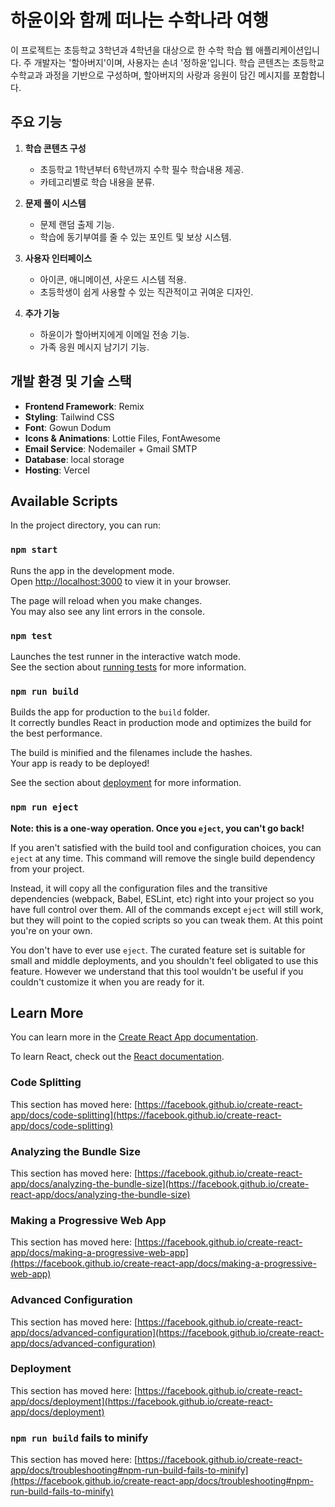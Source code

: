 # 하윤이와 함께 떠나는 수학나라 여행

이 프로젝트는 초등학교 3학년과 4학년을 대상으로 한 수학 학습 웹 애플리케이션입니다. 주 개발자는 '할아버지'이며, 사용자는 손녀 '정하윤'입니다. 학습 콘텐츠는 초등학교 수학교과 과정을 기반으로 구성하며, 할아버지의 사랑과 응원이 담긴 메시지를 포함합니다.

## 주요 기능
1. **학습 콘텐츠 구성**
   - 초등학교 1학년부터 6학년까지 수학 필수 학습내용 제공.
   - 카테고리별로 학습 내용을 분류.

2. **문제 풀이 시스템**
   - 문제 랜덤 출제 기능.
   - 학습에 동기부여를 줄 수 있는 포인트 및 보상 시스템.

3. **사용자 인터페이스**
   - 아이콘, 애니메이션, 사운드 시스템 적용.
   - 초등학생이 쉽게 사용할 수 있는 직관적이고 귀여운 디자인.

4. **추가 기능**
   - 하윤이가 할아버지에게 이메일 전송 기능.
   - 가족 응원 메시지 남기기 기능.

## 개발 환경 및 기술 스택
- **Frontend Framework**: Remix
- **Styling**: Tailwind CSS
- **Font**: Gowun Dodum
- **Icons & Animations**: Lottie Files, FontAwesome
- **Email Service**: Nodemailer + Gmail SMTP
- **Database**: local storage
- **Hosting**: Vercel

## Available Scripts

In the project directory, you can run:

### `npm start`

Runs the app in the development mode.\
Open [http://localhost:3000](http://localhost:3000) to view it in your browser.

The page will reload when you make changes.\
You may also see any lint errors in the console.

### `npm test`

Launches the test runner in the interactive watch mode.\
See the section about [running tests](https://facebook.github.io/create-react-app/docs/running-tests) for more information.

### `npm run build`

Builds the app for production to the `build` folder.\
It correctly bundles React in production mode and optimizes the build for the best performance.

The build is minified and the filenames include the hashes.\
Your app is ready to be deployed!

See the section about [deployment](https://facebook.github.io/create-react-app/docs/deployment) for more information.

### `npm run eject`

**Note: this is a one-way operation. Once you `eject`, you can't go back!**

If you aren't satisfied with the build tool and configuration choices, you can `eject` at any time. This command will remove the single build dependency from your project.

Instead, it will copy all the configuration files and the transitive dependencies (webpack, Babel, ESLint, etc) right into your project so you have full control over them. All of the commands except `eject` will still work, but they will point to the copied scripts so you can tweak them. At this point you're on your own.

You don't have to ever use `eject`. The curated feature set is suitable for small and middle deployments, and you shouldn't feel obligated to use this feature. However we understand that this tool wouldn't be useful if you couldn't customize it when you are ready for it.

## Learn More

You can learn more in the [Create React App documentation](https://facebook.github.io/create-react-app/docs/getting-started).

To learn React, check out the [React documentation](https://reactjs.org/).

### Code Splitting

This section has moved here: [https://facebook.github.io/create-react-app/docs/code-splitting](https://facebook.github.io/create-react-app/docs/code-splitting)

### Analyzing the Bundle Size

This section has moved here: [https://facebook.github.io/create-react-app/docs/analyzing-the-bundle-size](https://facebook.github.io/create-react-app/docs/analyzing-the-bundle-size)

### Making a Progressive Web App

This section has moved here: [https://facebook.github.io/create-react-app/docs/making-a-progressive-web-app](https://facebook.github.io/create-react-app/docs/making-a-progressive-web-app)

### Advanced Configuration

This section has moved here: [https://facebook.github.io/create-react-app/docs/advanced-configuration](https://facebook.github.io/create-react-app/docs/advanced-configuration)

### Deployment

This section has moved here: [https://facebook.github.io/create-react-app/docs/deployment](https://facebook.github.io/create-react-app/docs/deployment)

### `npm run build` fails to minify

This section has moved here: [https://facebook.github.io/create-react-app/docs/troubleshooting#npm-run-build-fails-to-minify](https://facebook.github.io/create-react-app/docs/troubleshooting#npm-run-build-fails-to-minify)

